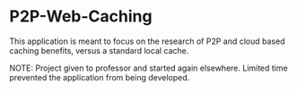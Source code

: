 P2P-Web-Caching
===============

This application is meant to focus on the research of P2P and cloud based caching benefits, versus a standard local cache.


NOTE: Project given to professor and started again elsewhere. Limited time prevented the application from being developed.

